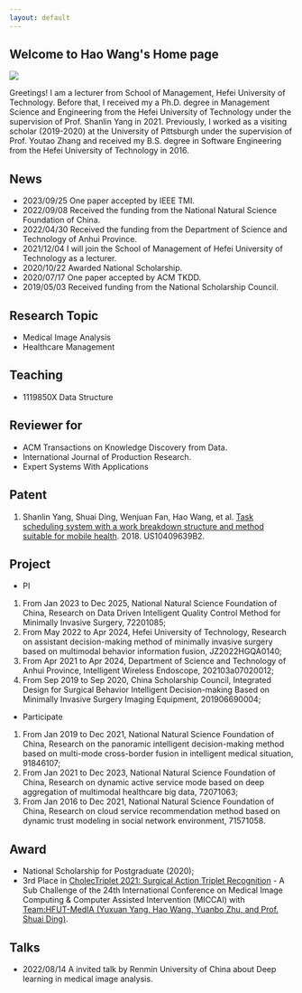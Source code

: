 ```yaml
---
layout: default
---
```


## Welcome to Hao Wang's Home page

<img class="profile-picture" src="https://avatars.githubusercontent.com/waynehfut">

Greetings! I am a lecturer from School of Management, Hefei University of Technology. Before that, I received my a Ph.D. degree in Management Science and Engineering from the Hefei University of Technology under the supervision of Prof. Shanlin Yang in 2021. Previously, I worked as a visiting scholar (2019-2020) at the University of Pittsburgh under the supervision of Prof. Youtao Zhang and received my B.S. degree in Software Engineering from the Hefei University of Technology in 2016.

## News
- 2023/09/25 One paper accepted by IEEE TMI.
- 2022/09/08 Received the funding from the  National Natural Science Foundation of China.
- 2022/04/30 Received the funding from the Department of Science and Technology of Anhui Province.
- 2021/12/04 I will join the School of Management of Hefei University of Technology as a lecturer.
- 2020/10/22 Awarded National Scholarship.
- 2020/07/17 One paper accepted by ACM TKDD.
- 2019/05/03 Received funding from the National Scholarship Council.

## Research Topic

- Medical Image Analysis
- Healthcare Management

## Teaching

- 1119850X Data Structure

## Reviewer for

- ACM Transactions on Knowledge Discovery from Data.
- International Journal of Production Research.
- Expert Systems With Applications

## Patent

1. Shanlin Yang, Shuai Ding, Wenjuan Fan, Hao Wang, et al. [Task scheduling system with a work breakdown structure and method suitable for mobile health](https://patents.google.com/patent/US10409639B2/en). 2018. US10409639B2.

## Project

- PI

1. From Jan 2023 to Dec 2025, National Natural Science Foundation of China, Research on Data Driven Intelligent Quality Control Method for Minimally Invasive Surgery, 72201085;
2. From May 2022 to Apr 2024, Hefei University of Technology, Research on assistant decision-making method of minimally invasive surgery based on multimodal behavior information fusion, JZ2022HGQA0140;
3. From Apr 2021 to Apr 2024, Department of Science and Technology of Anhui Province, Intelligent Wireless Endoscope, 202103a07020012;
4. From Sep 2019 to Sep 2020, China Scholarship Council, Integrated Design for Surgical Behavior Intelligent Decision-making Based on Minimally Invasive Surgery Imaging Equipment, 201906690004;

- Participate

1. From Jan 2019 to Dec 2021, National Natural Science Foundation of China, Research on the panoramic intelligent decision-making method based on multi-mode cross-border fusion in intelligent medical situation, 91846107;
2. From Jan 2021 to Dec 2023, National Natural Science Foundation of China, Research on dynamic active service mode based on deep aggregation of multimodal healthcare big data, 72071063;
3. From Jan 2016 to Dec 2021, National Natural Science Foundation of China, Research on cloud service recommendation method based on dynamic trust modeling in social network environment, 71571058.

## Award

- National Scholarship for Postgraduate (2020);
- 3rd Place in [CholecTriplet 2021: Surgical Action Triplet Recognition](https://cholectriplet2021.grand-challenge.org/) - A Sub Challenge of the 24th International Conference on Medical Image Computing & Computer Assisted Intervention (MICCAI) with [Team:HFUT-MedIA (Yuxuan Yang, Hao Wang, Yuanbo Zhu, and Prof. Shuai Ding)](https://cholectriplet2021.grand-challenge.org/results/).


## Talks

- 2022/08/14 A invited talk by Renmin University of China about Deep learning in medical image analysis.
